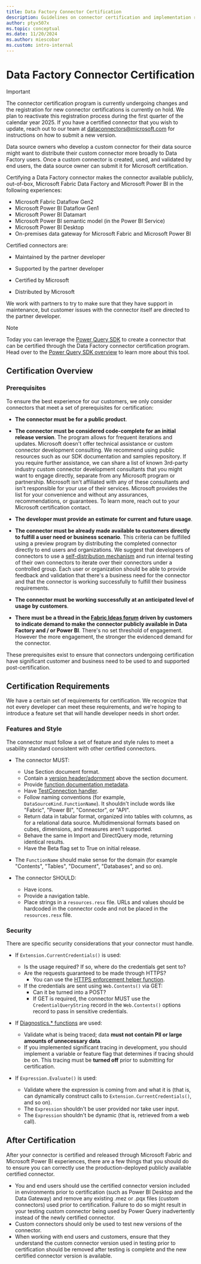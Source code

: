 ```yaml
---
title: Data Factory Connector Certification
description: Guidelines on connector certification and implementation requirements for the Data Factory Connector Certification Program
author: ptyx507x
ms.topic: conceptual
ms.date: 11/20/2024
ms.author: miescobar
ms.custom: intro-internal
---
```


# Data Factory Connector Certification

> [!IMPORTANT]
> The connector certification program is currently undergoing changes and the registration for new connector certifications is currently on hold. We plan to reactivate this registration process during the first quarter of the calendar year 2025.
> If you have a certified connector that you wish to update, reach out to our team at dataconnectors@microsoft.com for instructions on how to submit a new version. 

Data source owners who develop a custom connector for their data source might want to distribute their custom connector more broadly to Data Factory users. Once a custom connector is created, used, and validated by end users, the data source owner can submit it for Microsoft certification.

Certifying a Data Factory connector makes the connector available publicly, out-of-box, Microsoft Fabric Data Factory and Microsoft Power BI in the following experiences:
* Microsoft Fabric Dataflow Gen2
* Microsoft Power BI Dataflow Gen1
* Microsoft Power BI Datamart
* Microsoft Power BI semantic model (in the Power BI Service)
* Microsoft Power BI Desktop
* On-premises data gateway for Microsoft Fabric and Microsoft Power BI

Certified connectors are:

* Maintained by the partner developer

* Supported by the partner developer

* Certified by Microsoft

* Distributed by Microsoft

We work with partners to try to make sure that they have support in maintenance, but customer issues with the connector itself are directed to the partner developer.

>[!NOTE]
>Today you can leverage the [Power Query SDK](/power-query/install-sdk) to create a connector that can be certified through the Data Factory connector certification program. Head over to the [Power Query SDK overview](/power-query/power-query-sdk-vs-code) to learn more about this tool.

## Certification Overview

### Prerequisites

To ensure the best experience for our customers, we only consider connectors that meet a set of prerequisites for certification:

* **The connector must be for a public product**.

* **The connector must be considered code-complete for an initial release version**. The program allows for frequent iterations and updates. Microsoft doesn't offer technical assistance or custom connector development consulting. We recommend using public resources such as our SDK documentation and samples repository. If you require further assistance, we can share a list of known 3rd-party industry custom connector development consultants that you might want to engage directly, separate from any Microsoft program or partnership. Microsoft isn't affiliated with any of these consultants and isn't responsible for your use of their services. Microsoft provides the list for your convenience and without any assurances, recommendations, or guarantees. To learn more, reach out to your Microsoft certification contact.

* **The developer must provide an estimate for current and future usage**. 

* **The connector must be already made available to customers directly to fulfill a user need or business scenario**. This criteria can be fulfilled using a preview program by distributing the completed connector directly to end users and organizations. We suggest that developers of connectors to use a [self-distribution mechanism](/power-query/install-sdk#self-distribution) and run internal testing of their own connectors to iterate over their connectors under a controlled group. Each user or organization should be able to provide feedback and validation that there's a business need for the connector and that the connector is working successfully to fulfill their business requirements.

* **The connector must be working successfully at an anticipated level of usage by customers**.

* **There must be a thread in the [Fabric Ideas forum](https://aka.ms/FabricIdeas) driven by customers to indicate demand to make the connector publicly available in Data Factory and / or Power BI**. There's no set threshold of engagement. However the more engagement, the stronger the evidenced demand for the connector.

These prerequisites exist to ensure that connectors undergoing certification have significant customer and business need to be used to and supported post-certification.

## Certification Requirements

We have a certain set of requirements for certification. We recognize that not every developer can meet these requirements, and we're hoping to introduce a feature set that will handle developer needs in short order.
  
### Features and Style

The connector must follow a set of feature and style rules to meet a usability standard consistent with other certified connectors.

* The connector MUST:

  * Use Section document format.
  * Contain a [version header/adornment](/power-query/handling-versioning) above the section document.
  * Provide [function documentation metadata](/power-query/handling-documentation).
  * Have [TestConnection handler](/power-query/handling-gateway-support).
  * Follow naming conventions (for example, `DataSourceKind.FunctionName`). It shouldn't include words like "Fabric", "Power BI", "Connector", or "API".
  * Return data in tabular format, organized into tables with columns, as for a relational data source. Multidimensional formats based on cubes, dimensions, and measures aren't supported.
  * Behave the same in Import and DirectQuery mode, returning identical results.
  * Have the Beta flag set to True on initial release.

* The ```FunctionName``` should make sense for the domain (for example "Contents", "Tables", "Document", "Databases", and so on).

* The connector SHOULD:
  * Have icons.
  * Provide a navigation table.
  * Place strings in a `resources.resx` file. URLs and values should be hardcoded in the connector code and not be placed in the `resources.resx` file.

### Security

There are specific security considerations that your connector must handle.

* If `Extension.CurrentCredentials()` is used:
  * Is the usage required? If so, where do the credentials get sent to?
  * Are the requests guaranteed to be made through HTTPS?
    * You can use the [HTTPS enforcement helper function](/power-query/helper-functions#validateurlscheme).
  * If the credentials are sent using `Web.Contents()` via GET:
    * Can it be turned into a POST?
    * If GET is required, the connector MUST use the `CredentialQueryString` record in the `Web.Contents()` options record to pass in sensitive credentials.

* If [Diagnostics.* functions](/powerquery-m/diagnostics-trace) are used:
  * Validate what is being traced; data **must not contain PII or large amounts of unnecessary data**.
  * If you implemented significant tracing in development, you should implement a variable or feature flag that determines if tracing should be on. This tracing must be **turned off** prior to submitting for certification.

* If ```Expression.Evaluate()``` is used:
  * Validate where the expression is coming from and what it is (that is, can dynamically construct calls to `Extension.CurrentCredentials()`, and so on).
  * The ```Expression``` shouldn't be user provided nor take user input.
  * The ```Expression``` shouldn't be dynamic (that is, retrieved from a web call).

## After Certification

After your connector is certified and released through Microsoft Fabric and Microsoft Power BI experiences, there are a few things that you should do to ensure you can correctly use the production-deployed publicly available certified connector.

* You and end users should use the certified connector version included in environments prior to certification (such as Power BI Desktop and the Data Gateway) and remove any existing .mez or .pqx files (custom connectors) used prior to certification. Failure to do so might result in your testing custom connector being used by Power Query inadvertently instead of the newly certified connector.
* Custom connectors should only be used to test new versions of the connector.
* When working with end users and customers, ensure that they understand the custom connector version used in testing prior to certification should be removed after testing is complete and the new certified connector version is available.
